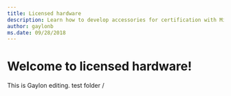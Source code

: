 ```yaml
---
title: Licensed hardware
description: Learn how to develop accessories for certification with Microsoft devices such as Xbox and Surface.
author: gaylonb
ms.date: 09/28/2018
---
```


# Welcome to licensed hardware!

This is Gaylon editing.
test folder /
